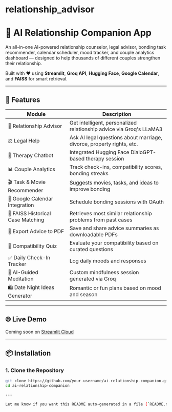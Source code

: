 # relationship_advisor
# 💖 AI Relationship Companion App

An all-in-one AI-powered relationship counselor, legal advisor, bonding task recommender, calendar scheduler, mood tracker, and couple analytics dashboard — designed to help thousands of different couples strengthen their relationship.

Built with ❤️ using **Streamlit**, **Groq API**, **Hugging Face**, **Google Calendar**, and **FAISS** for smart retrieval.

---

## 🚀 Features

| Module | Description |
|--------|-------------|
| 💬 Relationship Advisor | Get intelligent, personalized relationship advice via Groq's LLaMA3 |
| ⚖️ Legal Help | Ask AI legal questions about marriage, divorce, property rights, etc. |
| 🧠 Therapy Chatbot | Integrated Hugging Face DialoGPT-based therapy session |
| 📊 Couple Analytics | Track check-ins, compatibility scores, bonding streaks |
| 🎬 Task & Movie Recommender | Suggests movies, tasks, and ideas to improve bonding |
| 📅 Google Calendar Integration | Schedule bonding sessions with OAuth |
| 🔁 FAISS Historical Case Matching | Retrieves most similar relationship problems from past cases |
| 📄 Export Advice to PDF | Save and share advice summaries as downloadable PDFs |
| 💑 Compatibility Quiz | Evaluate your compatibility based on curated questions |
| ✅ Daily Check-In Tracker | Log daily moods and responses |
| 🧘 AI-Guided Meditation | Custom mindfulness session generated via Groq |
| 🛍️ Date Night Ideas Generator | Romantic or fun plans based on mood and season |

---

## 🌐 Live Demo

Coming soon on [Streamlit Cloud](https://share.streamlit.io)

---

## 📦 Installation

### 1. Clone the Repository

```bash
git clone https://github.com/your-username/ai-relationship-companion.git
cd ai-relationship-companion

---

Let me know if you want this README auto-generated in a file (`README.md`) in a downloadable zip or pushed to GitHub directly via API.
